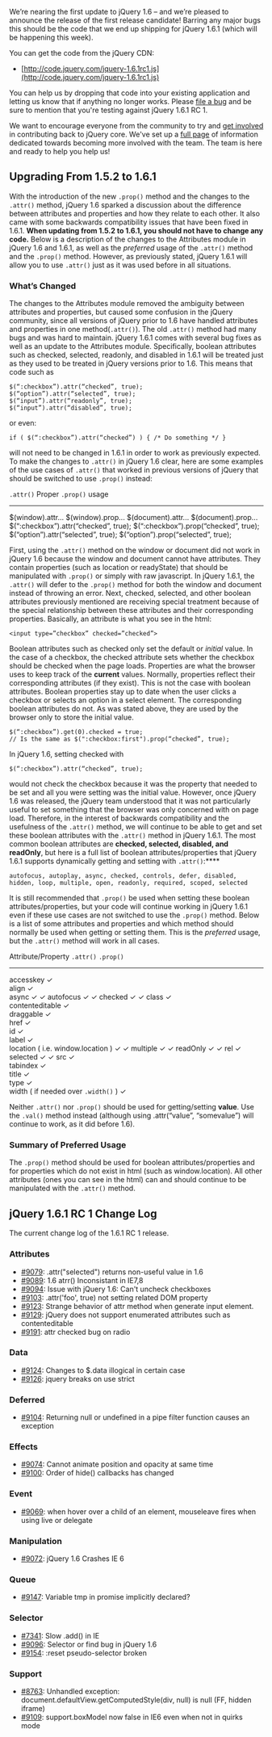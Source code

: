 We’re nearing the first update to jQuery 1.6 – and we’re pleased to
announce the release of the first release candidate! Barring any major
bugs this should be the code that we end up shipping for jQuery 1.6.1
(which will be happening this week).

You can get the code from the jQuery CDN:

-   [http://code.jquery.com/jquery-1.6.1rc1.js](http://code.jquery.com/jquery-1.6.1rc1.js)

You can help us by dropping that code into your existing application and
letting us know that if anything no longer works. Please [file a
bug](http://bugs.jquery.com/) and be sure to mention that you're testing
against jQuery 1.6.1 RC 1.

We want to encourage everyone from the community to try and [get
involved](http://docs.jquery.com/Getting_Involved) in contributing back
to jQuery core. We've set up a [full
page](http://docs.jquery.com/Getting_Involved) of information dedicated
towards becoming more involved with the team. The team is here and ready
to help you help us!

Upgrading From 1.5.2 to 1.6.1
-----------------------------

With the introduction of the new `.prop()` method and the changes to the
`.attr()` method, jQuery 1.6 sparked a discussion about the difference
between attributes and properties and how they relate to each other. It
also came with some backwards compatibility issues that have been fixed
in 1.6.1. **When updating from 1.5.2 to 1.6.1, you should not have to
change any code.** Below is a description of the changes to the
Attributes module in jQuery 1.6 and 1.6.1, as well as the *preferred*
usage of the `.attr()` method and the `.prop()` method. However, as
previously stated, jQuery 1.6.1 will allow you to use `.attr()` just as
it was used before in all situations.

### What’s Changed

The changes to the Attributes module removed the ambiguity between
attributes and properties, but caused some confusion in the jQuery
community, since all versions of jQuery prior to 1.6 have handled
attributes and properties in one method(`.attr()`). The old `.attr()`
method had many bugs and was hard to maintain. jQuery 1.6.1 comes with
several bug fixes as well as an update to the Attributes module.
Specifically, boolean attributes such as checked, selected, readonly,
and disabled in 1.6.1 will be treated just as they used to be treated in
jQuery versions prior to 1.6. This means that code such as

    $(“:checkbox”).attr(“checked”, true);
    $(“option”).attr(“selected”, true);
    $(“input”).attr(“readonly”, true);
    $(“input”).attr(“disabled”, true);

or even:

    if ( $(“:checkbox”).attr(“checked”) ) { /* Do something */ }

will not need to be changed in 1.6.1 in order to work as previously
expected. To make the changes to `.attr()` in jQuery 1.6 clear, here are
some examples of the use cases of `.attr()` that worked in previous
versions of jQuery that should be switched to use `.prop()` instead:

  `.attr()`                                Proper `.prop()` usage
  ---------------------------------------- ----------------------------------------
  \$(window).attr...                       \$(window).prop...
  \$(document).attr...                     \$(document).prop...
  \$(“:checkbox”).attr(“checked”, true);   \$(“:checkbox”).prop(“checked”, true);
  \$(“option”).attr(“selected”, true);     \$(“option”).prop(“selected”, true);

First, using the `.attr()` method on the window or document did not work
in jQuery 1.6 because the window and document cannot have attributes.
They contain properties (such as location or readyState) that should be
manipulated with `.prop()` or simply with raw javascript. In jQuery
1.6.1, the `.attr()` will defer to the `.prop()` method for both the
window and document instead of throwing an error. Next, checked,
selected, and other boolean attributes previously mentioned are
receiving special treatment because of the special relationship between
these attributes and their corresponding properties. Basically, an
attribute is what you see in the html:

    <input type=”checkbox” checked=”checked”>

Boolean attributes such as checked only set the default or *initial*
value. In the case of a checkbox, the checked attribute sets whether the
checkbox should be checked when the page loads. Properties are what the
browser uses to keep track of the **current** values. Normally,
properties reflect their corresponding attributes (if they exist). This
is not the case with boolean attributes. Boolean properties stay up to
date when the user clicks a checkbox or selects an option in a select
element. The corresponding boolean attributes do not. As was stated
above, they are used by the browser only to store the initial value.

    $(“:checkbox”).get(0).checked = true;
    // Is the same as $(":checkbox:first").prop(“checked”, true);

In jQuery 1.6, setting checked with

    $(“:checkbox”).attr(“checked”, true);

would not check the checkbox because it was the property that needed to
be set and all you were setting was the initial value. However, once
jQuery 1.6 was released, the jQuery team understood that it was not
particularly useful to set something that the browser was only concerned
with on page load. Therefore, in the interest of backwards compatibility
and the usefulness of the `.attr()` method, we will continue to be able
to get and set these boolean attributes with the `.attr()` method in
jQuery 1.6.1. The most common boolean attributes are **checked,
selected, disabled, and readOnly**, but here is a full list of boolean
attributes/properties that jQuery 1.6.1 supports dynamically getting and
setting with `.attr()`:****

    autofocus, autoplay, async, checked, controls, defer, disabled,
    hidden, loop, multiple, open, readonly, required, scoped, selected

It is still recommended that `.prop()` be used when setting these
boolean attributes/properties, but your code will continue working in
jQuery 1.6.1 even if these use cases are not switched to use the
`.prop()` method. Below is a list of some attributes and properties and
which method should normally be used when getting or setting them. This
is the *preferred* usage, but the `.attr()` method will work in all
cases.

  Attribute/Property                    `.attr()`   `.prop()`
  ------------------------------------- ----------- -----------
  accesskey                             ✓           
  align                                 ✓           
  async                                 ✓           ✓
  autofocus                             ✓           ✓
  checked                               ✓           ✓
  class                                 ✓           
  contenteditable                       ✓           
  draggable                             ✓           
  href                                  ✓           
  id                                    ✓           
  label                                 ✓           
  location ( i.e. window.location )     ✓           ✓
  multiple                              ✓           ✓
  readOnly                              ✓           ✓
  rel                                   ✓           
  selected                              ✓           ✓
  src                                   ✓           
  tabindex                              ✓           
  title                                 ✓           
  type                                  ✓           
  width ( if needed over `.width()` )   ✓           

Neither `.attr()` nor `.prop()` should be used for getting/setting
**value**. Use the `.val()` method instead (although using
.attr(“value”, “somevalue”) will continue to work, as it did before
1.6).

### Summary of Preferred Usage

The `.prop()` method should be used for boolean attributes/properties
and for properties which do not exist in html (such as window.location).
All other attributes (ones you can see in the html) can and should
continue to be manipulated with the `.attr()` method.

jQuery 1.6.1 RC 1 Change Log
----------------------------

The current change log of the 1.6.1 RC 1 release.

### Attributes

-   [\#9079](http://bugs.jquery.com/ticket/9079): .attr("selected")
    returns non-useful value in 1.6
-   [\#9089](http://bugs.jquery.com/ticket/9089): 1.6 atrr()
    Inconsistant in IE7,8
-   [\#9094](http://bugs.jquery.com/ticket/9094): Issue with jQuery 1.6:
    Can't uncheck checkboxes
-   [\#9103](http://bugs.jquery.com/ticket/9103): .attr('foo', true) not
    setting related DOM property
-   [\#9123](http://bugs.jquery.com/ticket/9123): Strange behavior of
    attr method when generate input element.
-   [\#9129](http://bugs.jquery.com/ticket/9129): jQuery does not
    support enumerated attributes such as contenteditable
-   [\#9191](http://bugs.jquery.com/ticket/9191): attr checked bug on
    radio

### Data

-   [\#9124](http://bugs.jquery.com/ticket/9124): Changes to \$.data
    illogical in certain case
-   [\#9126](http://bugs.jquery.com/ticket/9126): jquery breaks on use
    strict

### Deferred

-   [\#9104](http://bugs.jquery.com/ticket/9104): Returning null or
    undefined in a pipe filter function causes an exception

### Effects

-   [\#9074](http://bugs.jquery.com/ticket/9074): Cannot animate
    position and opacity at same time
-   [\#9100](http://bugs.jquery.com/ticket/9100): Order of hide()
    callbacks has changed

### Event

-   [\#9069](http://bugs.jquery.com/ticket/9069): when hover over a
    child of an element, mouseleave fires when using live or delegate

### Manipulation

-   [\#9072](http://bugs.jquery.com/ticket/9072): jQuery 1.6 Crashes IE
    6

### Queue

-   [\#9147](http://bugs.jquery.com/ticket/9147): Variable tmp in
    promise implicitly declared?

### Selector

-   [\#7341](http://bugs.jquery.com/ticket/7341): Slow .add() in IE
-   [\#9096](http://bugs.jquery.com/ticket/9096): Selector or find bug
    in jQuery 1.6
-   [\#9154](http://bugs.jquery.com/ticket/9154): :reset pseudo-selector
    broken

### Support

-   [\#8763](http://bugs.jquery.com/ticket/8763): Unhandled exception:
    document.defaultView.getComputedStyle(div, null) is null (FF, hidden
    iframe)
-   [\#9109](http://bugs.jquery.com/ticket/9109): support.boxModel now
    false in IE6 even when not in quirks mode

